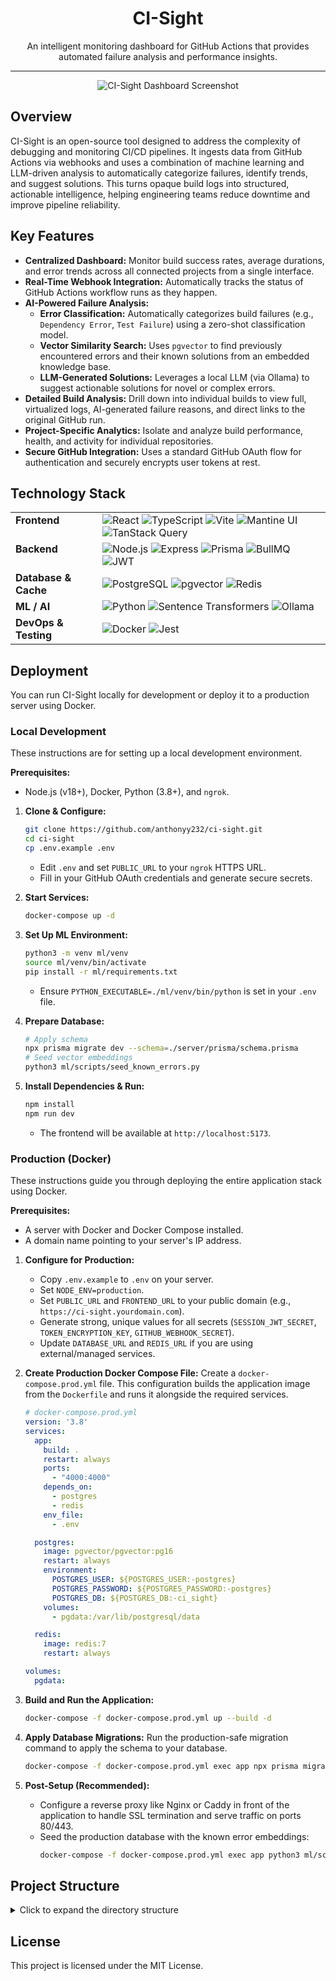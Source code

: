<h1 align="center">CI-Sight</h1>

<p align="center">
  An intelligent monitoring dashboard for GitHub Actions that provides automated failure analysis and performance insights.
</p>

---

<p align="center">
  <img src="https://i.imgur.com/aBcDeFg.png" alt="CI-Sight Dashboard Screenshot">
</p>

## Overview

CI-Sight is an open-source tool designed to address the complexity of debugging and monitoring CI/CD pipelines. It ingests data from GitHub Actions via webhooks and uses a combination of machine learning and LLM-driven analysis to automatically categorize failures, identify trends, and suggest solutions. This turns opaque build logs into structured, actionable intelligence, helping engineering teams reduce downtime and improve pipeline reliability.

## Key Features

-   **Centralized Dashboard:** Monitor build success rates, average durations, and error trends across all connected projects from a single interface.
-   **Real-Time Webhook Integration:** Automatically tracks the status of GitHub Actions workflow runs as they happen.
-   **AI-Powered Failure Analysis:**
    -   **Error Classification:** Automatically categorizes build failures (e.g., `Dependency Error`, `Test Failure`) using a zero-shot classification model.
    -   **Vector Similarity Search:** Uses `pgvector` to find previously encountered errors and their known solutions from an embedded knowledge base.
    -   **LLM-Generated Solutions:** Leverages a local LLM (via Ollama) to suggest actionable solutions for novel or complex errors.
-   **Detailed Build Analysis:** Drill down into individual builds to view full, virtualized logs, AI-generated failure reasons, and direct links to the original GitHub run.
-   **Project-Specific Analytics:** Isolate and analyze build performance, health, and activity for individual repositories.
-   **Secure GitHub Integration:** Uses a standard GitHub OAuth flow for authentication and securely encrypts user tokens at rest.

## Technology Stack

<table>
  <tr>
    <td valign="top"><strong>Frontend</strong></td>
    <td>
      <img src="https://img.shields.io/badge/React-61DAFB?logo=react&logoColor=black" alt="React"/>
      <img src="https://img.shields.io/badge/TypeScript-3178C6?logo=typescript&logoColor=white" alt="TypeScript"/>
      <img src="https://img.shields.io/badge/Vite-646CFF?logo=vite&logoColor=white" alt="Vite"/>
      <img src="https://img.shields.io/badge/Mantine-339AF0?logo=mantine&logoColor=white" alt="Mantine UI"/>
      <img src="https://img.shields.io/badge/TanStack_Query-FF4154?logo=tanstack&logoColor=white" alt="TanStack Query"/>
    </td>
  </tr>
  <tr>
    <td valign="top"><strong>Backend</strong></td>
    <td>
      <img src="https://img.shields.io/badge/Node.js-339933?logo=nodedotjs&logoColor=white" alt="Node.js"/>
      <img src="https://img.shields.io/badge/Express-000000?logo=express&logoColor=white" alt="Express"/>
      <img src="https://img.shields.io/badge/Prisma-2D3748?logo=prisma&logoColor=white" alt="Prisma"/>
      <img src="https://img.shields.io/badge/BullMQ-D12A28?logo=bullmq&logoColor=white" alt="BullMQ"/>
      <img src="https://img.shields.io/badge/JWT-000000?logo=jsonwebtokens&logoColor=white" alt="JWT"/>
    </td>
  </tr>
  <tr>
    <td valign="top"><strong>Database & Cache</strong></td>
    <td>
      <img src="https://img.shields.io/badge/PostgreSQL-4169E1?logo=postgresql&logoColor=white" alt="PostgreSQL"/>
      <img src="https://img.shields.io/badge/pgvector-2E8555?logo=postgresql&logoColor=white" alt="pgvector"/>
      <img src="https://img.shields.io/badge/Redis-DC382D?logo=redis&logoColor=white" alt="Redis"/>
    </td>
  </tr>
  <tr>
    <td valign="top"><strong>ML / AI</strong></td>
    <td>
      <img src="https://img.shields.io/badge/Python-3776AB?logo=python&logoColor=white" alt="Python"/>
      <img src="https://img.shields.io/badge/SentenceTransformers-000000" alt="Sentence Transformers"/>
      <img src="https://img.shields.io/badge/Ollama-000000" alt="Ollama"/>
    </td>
  </tr>
  <tr>
    <td valign="top"><strong>DevOps & Testing</strong></td>
    <td>
      <img src="https://img.shields.io/badge/Docker-2496ED?logo=docker&logoColor=white" alt="Docker"/>
      <img src="https://img.shields.io/badge/Jest-C21325?logo=jest&logoColor=white" alt="Jest"/>
    </td>
  </tr>
</table>

## Deployment

You can run CI-Sight locally for development or deploy it to a production server using Docker.

### Local Development

These instructions are for setting up a local development environment.

**Prerequisites:**
-   Node.js (v18+), Docker, Python (3.8+), and `ngrok`.

1.  **Clone & Configure:**
    ```bash
    git clone https://github.com/anthonyy232/ci-sight.git
    cd ci-sight
    cp .env.example .env
    ```
    -   Edit `.env` and set `PUBLIC_URL` to your `ngrok` HTTPS URL.
    -   Fill in your GitHub OAuth credentials and generate secure secrets.

2.  **Start Services:**
    ```bash
    docker-compose up -d
    ```

3.  **Set Up ML Environment:**
    ```bash
    python3 -m venv ml/venv
    source ml/venv/bin/activate
    pip install -r ml/requirements.txt
    ```
    -   Ensure `PYTHON_EXECUTABLE=./ml/venv/bin/python` is set in your `.env` file.

4.  **Prepare Database:**
    ```bash
    # Apply schema
    npx prisma migrate dev --schema=./server/prisma/schema.prisma
    # Seed vector embeddings
    python3 ml/scripts/seed_known_errors.py
    ```

5.  **Install Dependencies & Run:**
    ```bash
    npm install
    npm run dev
    ```
    -   The frontend will be available at `http://localhost:5173`.

### Production (Docker)

These instructions guide you through deploying the entire application stack using Docker.

**Prerequisites:**
-   A server with Docker and Docker Compose installed.
-   A domain name pointing to your server's IP address.

1.  **Configure for Production:**
    -   Copy `.env.example` to `.env` on your server.
    -   Set `NODE_ENV=production`.
    -   Set `PUBLIC_URL` and `FRONTEND_URL` to your public domain (e.g., `https://ci-sight.yourdomain.com`).
    -   Generate strong, unique values for all secrets (`SESSION_JWT_SECRET`, `TOKEN_ENCRYPTION_KEY`, `GITHUB_WEBHOOK_SECRET`).
    -   Update `DATABASE_URL` and `REDIS_URL` if you are using external/managed services.

2.  **Create Production Docker Compose File:**
    Create a `docker-compose.prod.yml` file. This configuration builds the application image from the `Dockerfile` and runs it alongside the required services.

    ```yaml
    # docker-compose.prod.yml
    version: '3.8'
    services:
      app:
        build: .
        restart: always
        ports:
          - "4000:4000"
        depends_on:
          - postgres
          - redis
        env_file:
          - .env

      postgres:
        image: pgvector/pgvector:pg16
        restart: always
        environment:
          POSTGRES_USER: ${POSTGRES_USER:-postgres}
          POSTGRES_PASSWORD: ${POSTGRES_PASSWORD:-postgres}
          POSTGRES_DB: ${POSTGRES_DB:-ci_sight}
        volumes:
          - pgdata:/var/lib/postgresql/data

      redis:
        image: redis:7
        restart: always

    volumes:
      pgdata:
    ```

3.  **Build and Run the Application:**
    ```bash
    docker-compose -f docker-compose.prod.yml up --build -d
    ```

4.  **Apply Database Migrations:**
    Run the production-safe migration command to apply the schema to your database.
    ```bash
    docker-compose -f docker-compose.prod.yml exec app npx prisma migrate deploy --schema=./server/prisma/schema.prisma
    ```

5.  **Post-Setup (Recommended):**
    -   Configure a reverse proxy like Nginx or Caddy in front of the application to handle SSL termination and serve traffic on ports 80/443.
    -   Seed the production database with the known error embeddings:
        ```bash
        docker-compose -f docker-compose.prod.yml exec app python3 ml/scripts/seed_known_errors.py
        ```

## Project Structure

<details>
<summary>Click to expand the directory structure</summary>

```
/
├── client/         # React frontend application (Vite, Mantine)
│   ├── src/
│   │   ├── api/      # API client and data-fetching functions
│   │   ├── components/ # Reusable UI components
│   │   └── features/ # Feature-based modules (dashboard, projects, etc.)
│   └── vite.config.ts # Vite configuration with proxy to the backend
├── server/         # Node.js backend application (Express, Prisma)
│   ├── prisma/     # Prisma schema and migrations
│   └── src/
│       ├── jobs/     # Background job processors (BullMQ)
│       ├── middleware/ # Express middleware (auth, error handling)
│   │   ├── modules/  # Feature-based modules with routes, controllers, services
│       └── services/ # Shared services (GitHub API, crypto, etc.)
├── ml/             # Python scripts for ML tasks
│   ├── scripts/    # Scripts for classification, similarity search, and seeding
│   └── requirements.txt # Python dependencies
├── docker-compose.yml # Defines PostgreSQL & Redis services for development
└── Dockerfile      # Multi-stage Dockerfile for production builds
```

</details>

## License

This project is licensed under the MIT License.